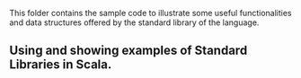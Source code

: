 This folder contains the sample code to illustrate some useful
functionalities and data structures offered by the standard
library of the language.

## Using and showing examples of Standard Libraries in Scala.
